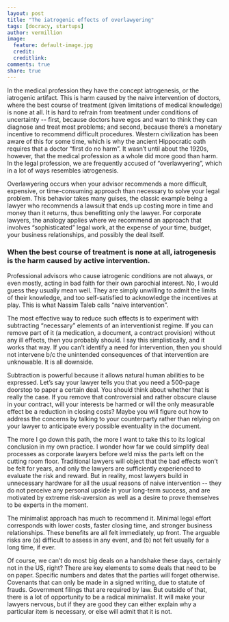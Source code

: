 ```yaml
---
layout: post
title: "The iatrogenic effects of overlawyering"
tags: [docracy, startups]
author: vermillion
image:
  feature: default-image.jpg
  credit: 
  creditlink: 
comments: true
share: true
---
```


In the medical profession they have the concept iatrogenesis, or the iatrogenic artifact. This is harm caused by the naive intervention of doctors, where the best course of treatment (given limitations of medical knowledge) is none at all. It is hard to refrain from treatment under conditions of uncertainty -- first, because doctors have egos and want to think they can diagnose and treat most problems; and second, because there’s a monetary incentive to recommend difficult procedures. Western civilization has been aware of this for some time, which is why the ancient Hippocratic oath requires that a doctor “first do no harm”. It wasn’t until about the 1920s, however, that the medical profession as a whole did more good than harm. In the legal profession, we are frequently accused of “overlawyering”, which in a lot of ways resembles iatrogenesis.

Overlawyering occurs when your advisor recommends a more difficult, expensive, or time-consuming approach than necessary to solve your legal problem. This behavior takes many guises, the classic example being a lawyer who recommends a lawsuit that ends up costing more in time and money than it returns, thus benefitting only the lawyer. For corporate lawyers, the analogy applies where we recommend an approach that involves “sophisticated” legal work, at the expense of your time, budget, your business relationships, and possibly the deal itself.

### When the best course of treatment is none at all, iatrogenesis is the harm caused by active intervention.

Professional advisors who cause iatrogenic conditions are not always, or even mostly, acting in bad faith for their own parochial interest. No, I would guess they usually mean well. They are simply unwilling to admit the limits of their knowledge, and too self-satisfied to acknowledge the incentives at play. This is what Nassim Taleb calls “naive intervention”.

The most effective way to reduce such effects is to experiment with subtracting “necessary” elements of an interventionist regime. If you can remove part of it (a medication, a document, a contract provision) without any ill effects, then you probably should. I say this simplistically, and it works that way. If you can’t identify a need for intervention, then you should not intervene b/c the unintended consequences of that intervention are unknowable. It is all downside.

Subtraction is powerful because it allows natural human abilities to be expressed. Let’s say your lawyer tells you that you need a 500-page doorstop to paper a certain deal. You should think about whether that is really the case. If you remove that controversial and rather obscure clause in your contract, will your interests be harmed or will the only measurable effect be a reduction in closing costs? Maybe you will figure out how to address the concerns by talking to your counterparty rather than relying on your lawyer to anticipate every possible eventuality in the document.

The more I go down this path, the more I want to take this to its logical conclusion in my own practice. I wonder how far we could simplify deal processes as corporate lawyers before we’d miss the parts left on the cutting room floor. Traditional lawyers will object that the bad effects won’t be felt for years, and only the lawyers are sufficiently experienced to evaluate the risk and reward. But in reality, most lawyers build in unnecessary hardware for all the usual reasons of naive intervention -- they do not perceive any personal upside in your long-term success, and are motivated by extreme risk-aversion as well as a desire to prove themselves to be experts in the moment.

The minimalist approach has much to recommend it. Minimal legal effort corresponds with lower costs, faster closing time, and stronger business relationships. These benefits are all felt immediately, up front. The arguable risks are (a) difficult to assess in any event, and (b) not felt usually for a long time, if ever.

Of course, we can’t do most big deals on a handshake these days, certainly not in the US, right? There are key elements to some deals that need to be on paper. Specific numbers and dates that the parties will forget otherwise. Covenants that can only be made in a signed writing, due to statute of frauds. Government filings that are required by law. But outside of that, there is a lot of opportunity to be a radical minimalist. It will make your lawyers nervous, but if they are good they can either explain why a particular item is necessary, or else will admit that it is not.